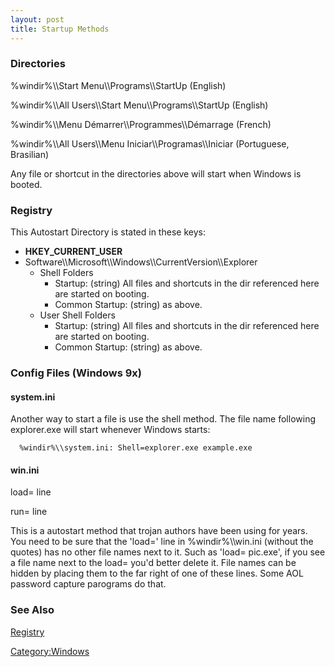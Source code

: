 ```yaml
---
layout: post 
title: Startup Methods
---
```


### Directories

\%windir%\\\\Start Menu\\\\Programs\\\\StartUp (English)

\%windir%\\\\All Users\\\\Start Menu\\\\Programs\\\\StartUp (English)

\%windir%\\\\Menu Démarrer\\\\Programmes\\\\Démarrage (French)

\%windir%\\\\All Users\\\\Menu Iniciar\\\\Programas\\\\Iniciar
(Portuguese, Brasilian)

Any file or shortcut in the directories above will start when Windows is
booted.

### Registry

This Autostart Directory is stated in these keys:

-   **HKEY\_CURRENT\_USER**
-   Software\\\\Microsoft\\\\Windows\\\\CurrentVersion\\\\Explorer
    -   Shell Folders
        -   Startup: (string) All files and shortcuts in the dir
            referenced here are started on booting.
        -   Common Startup: (string) as above.
    -   User Shell Folders
        -   Startup: (string) All files and shortcuts in the dir
            referenced here are started on booting.
        -   Common Startup: (string) as above.

### Config Files (Windows 9x)

#### system.ini

Another way to start a file is use the shell method. The file name
following explorer.exe will start whenever Windows starts:

`  %windir%\\system.ini: Shell=explorer.exe example.exe`

#### win.ini

load= line

run= line

This is a autostart method that trojan authors have been using for
years. You need to be sure that the \'load=\' line in
%windir%\\\\win.ini (without the quotes) has no other file names next to
it. Such as \'load= pic.exe\', if you see a file name next to the load=
you\'d better delete it. File names can be hidden by placing them to the
far right of one of these lines. Some AOL password capture parograms do
that.

### See Also

[Registry](Registry "wikilink")

[Category:Windows](Category:Windows "wikilink")
